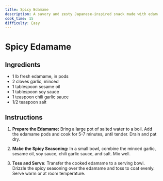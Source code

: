 ```yaml
---
title: Spicy Edamame
description: A savory and zesty Japanese-inspired snack made with edamame, garlic, and chili.
cook_time: 15
difficulty: Easy
---
```


# Spicy Edamame

## Ingredients

- 1 lb fresh edamame, in pods
- 2 cloves garlic, minced
- 1 tablespoon sesame oil
- 1 tablespoon soy sauce
- 1 teaspoon chili garlic sauce
- 1/2 teaspoon salt

## Instructions

1. **Prepare the Edamame:** Bring a large pot of salted water to a boil. Add the edamame pods and cook for 5-7 minutes, until tender. Drain and pat dry.

2. **Make the Spicy Seasoning:** In a small bowl, combine the minced garlic, sesame oil, soy sauce, chili garlic sauce, and salt. Mix well.

3. **Toss and Serve:** Transfer the cooked edamame to a serving bowl. Drizzle the spicy seasoning over the edamame and toss to coat evenly. Serve warm or at room temperature.